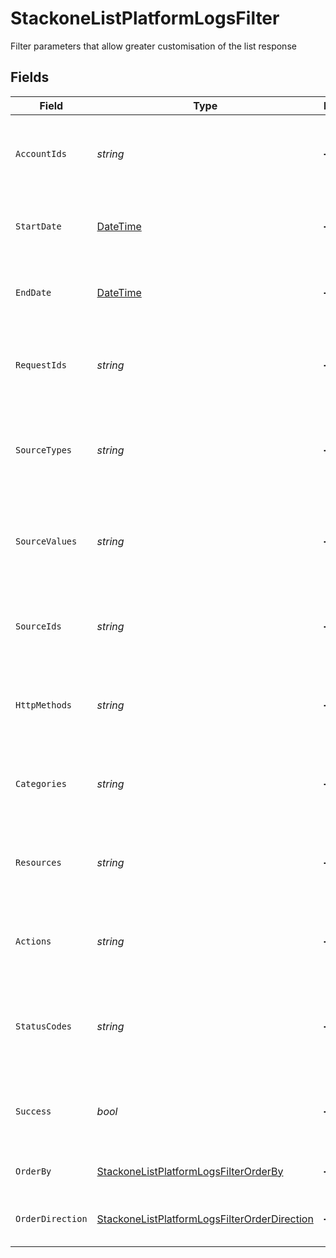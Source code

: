 # StackoneListPlatformLogsFilter

Filter parameters that allow greater customisation of the list response


## Fields

| Field                                                                                                                 | Type                                                                                                                  | Required                                                                                                              | Description                                                                                                           | Example                                                                                                               |
| --------------------------------------------------------------------------------------------------------------------- | --------------------------------------------------------------------------------------------------------------------- | --------------------------------------------------------------------------------------------------------------------- | --------------------------------------------------------------------------------------------------------------------- | --------------------------------------------------------------------------------------------------------------------- |
| `AccountIds`                                                                                                          | *string*                                                                                                              | :heavy_minus_sign:                                                                                                    | A comma-separated list of account IDs to filter the results by.                                                       | 45355976281015164504,45355976281015164505                                                                             |
| `StartDate`                                                                                                           | [DateTime](https://learn.microsoft.com/en-us/dotnet/api/system.datetime?view=net-5.0)                                 | :heavy_minus_sign:                                                                                                    | A ISO8601 date string to filter the results by start_date.                                                            | 2020-01-01T00:00:00.000Z                                                                                              |
| `EndDate`                                                                                                             | [DateTime](https://learn.microsoft.com/en-us/dotnet/api/system.datetime?view=net-5.0)                                 | :heavy_minus_sign:                                                                                                    | A ISO8601 date string to filter the results by end_date.                                                              | 2020-01-01T00:00:00.000Z                                                                                              |
| `RequestIds`                                                                                                          | *string*                                                                                                              | :heavy_minus_sign:                                                                                                    | A comma-separated list of request IDs to filter the results by.                                                       | adbf752f-6457-4ddd-89b3-98ae2252b83b,adbf752f-6457-4ddd-89b3-98ae2252b83c                                             |
| `SourceTypes`                                                                                                         | *string*                                                                                                              | :heavy_minus_sign:                                                                                                    | A comma-separated list of source types to filter the results by.                                                      | DASHBOARD,SYNTHETIC_WEBHOOK                                                                                           |
| `SourceValues`                                                                                                        | *string*                                                                                                              | :heavy_minus_sign:                                                                                                    | A comma-separated list of source values to filter the results by.                                                     |                                                                                                                       |
| `SourceIds`                                                                                                           | *string*                                                                                                              | :heavy_minus_sign:                                                                                                    | A comma-separated list of source IDs to filter the results by.                                                        |                                                                                                                       |
| `HttpMethods`                                                                                                         | *string*                                                                                                              | :heavy_minus_sign:                                                                                                    | A comma-separated list of HTTP methods to filter the results by.                                                      | GET,POST                                                                                                              |
| `Categories`                                                                                                          | *string*                                                                                                              | :heavy_minus_sign:                                                                                                    | A comma-separated list of categories to filter the results by.                                                        | hris,ats                                                                                                              |
| `Resources`                                                                                                           | *string*                                                                                                              | :heavy_minus_sign:                                                                                                    | A comma-separated list of resources to filter the results by.                                                         | employees,users                                                                                                       |
| `Actions`                                                                                                             | *string*                                                                                                              | :heavy_minus_sign:                                                                                                    | A comma-separated list of actions to filter the results by.                                                           | download,upload                                                                                                       |
| `StatusCodes`                                                                                                         | *string*                                                                                                              | :heavy_minus_sign:                                                                                                    | A comma-separated list of status codes to filter the results by.                                                      | 200,400                                                                                                               |
| `Success`                                                                                                             | *bool*                                                                                                                | :heavy_minus_sign:                                                                                                    | A boolean value to filter the results by success or failure.                                                          | true                                                                                                                  |
| `OrderBy`                                                                                                             | [StackoneListPlatformLogsFilterOrderBy](../../Models/Requests/StackoneListPlatformLogsFilterOrderBy.md)               | :heavy_minus_sign:                                                                                                    | The field to order the results by.                                                                                    | created_at                                                                                                            |
| `OrderDirection`                                                                                                      | [StackoneListPlatformLogsFilterOrderDirection](../../Models/Requests/StackoneListPlatformLogsFilterOrderDirection.md) | :heavy_minus_sign:                                                                                                    | The direction to order the results by.                                                                                | asc                                                                                                                   |